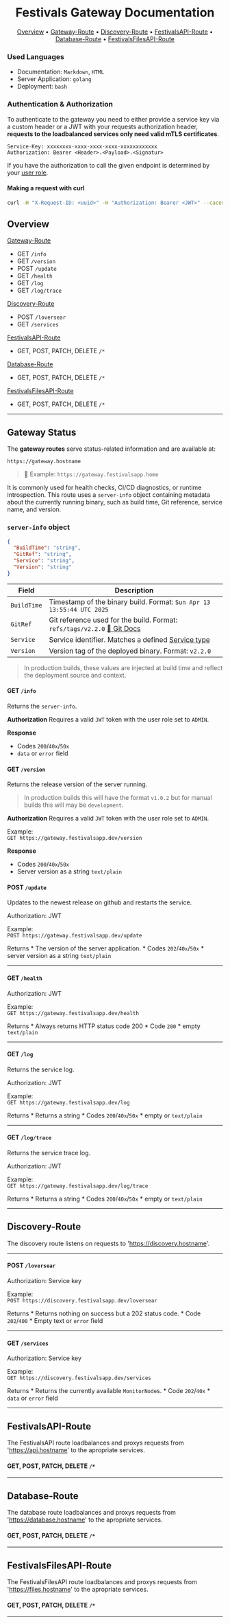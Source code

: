 <h1 align="center">
    Festivals Gateway Documentation
</h1>

<p align="center">
  <a href="#overview">Overview</a> •
  <a href="#gateway-route">Gateway-Route</a> •
  <a href="#discovery-route">Discovery-Route</a> •
  <a href="#festivalsapi-route">FestivalsAPI-Route</a> •
  <a href="#database-route">Database-Route</a> •
  <a href="#festivalsfilesapi-route">FestivalsFilesAPI-Route</a>
</p>

### Used Languages

* Documentation: `Markdown`, `HTML`
* Server Application: `golang`
* Deployment: `bash`

### Authentication & Authorization

To authenticate to the gateway you need to either provide a service key via a custom header or a JWT
with your requests authorization header, **requests to the loadbalanced services only need valid mTLS certificates**.

```text
Service-Key: xxxxxxxx-xxxx-xxxx-xxxx-xxxxxxxxxxxx
Authorization: Bearer <Header>.<Payload>.<Signatur>
```

If you have the authorization to call the given endpoint is determined by your
[user role](https://github.com/Festivals-App/festivals-identity-server/blob/master/auth/user.go).

#### Making a request with curl

```bash
curl -H "X-Request-ID: <uuid>" -H "Authorization: Bearer <JWT>" --cacert ca.crt --cert client.crt --key client.key https://gateway.festivalsapp.home/info
```

## Overview

[Gateway-Route](#gateway-route)

* GET              `/info`
* GET              `/version`
* POST             `/update`
* GET              `/health`
* GET              `/log`
* GET              `/log/trace`

[Discovery-Route](#discovery-route)

* POST            `/loversear`
* GET             `/services`

[FestivalsAPI-Route](#festivalsapi-route)

* GET, POST, PATCH, DELETE      `/*`

[Database-Route](#database-route)

* GET, POST, PATCH, DELETE      `/*`

[FestivalsFilesAPI-Route](#festivalsfilesapi-route)

* GET, POST, PATCH, DELETE      `/*`

------------------------------------------------------------------------------------

## Gateway Status

The **gateway routes** serve status-related information and are available at:

```text
https://gateway.hostname
```

> 📌 Example: `https://gateway.festivalsapp.home`

It is commonly used for health checks, CI/CD diagnostics, or runtime introspection. This route uses
a `server-info` object containing metadata about the currently running binary, such as build time,
Git reference, service name, and version.

### `server-info` object

```json
{
  "BuildTime": "string",
  "GitRef": "string",
  "Service": "string",
  "Version": "string"
}
```

| Field      | Description                                                                 |
|------------|-----------------------------------------------------------------------------|
| `BuildTime` | Timestamp of the binary build. Format: `Sun Apr 13 13:55:44 UTC 2025`       |
| `GitRef`    | Git reference used for the build. Format: `refs/tags/v2.2.0` [🔗 Git Docs](https://git-scm.com/book/en/v2/Git-Internals-Git-References) |
| `Service`   | Service identifier. Matches a defined [Service type](https://github.com/Festivals-App/festivals-server-tools/blob/main/heartbeattools.go) |
| `Version`   | Version tag of the deployed binary. Format: `v2.2.0`                        |

> In production builds, these values are injected at build time and reflect the deployment source and context.

#### GET `/info`

Returns the `server-info`.

**Authorization**
Requires a valid `JWT` token with the user role set to `ADMIN`.

**Response**

* Codes `200`/`40x`/`50x`
* `data` or `error` field

#### GET `/version`

Returns the release version of the server running.

> In production builds this will have the format `v1.0.2` but
for manual builds this will may be `development`.

**Authorization**
Requires a valid `JWT` token with the user role set to `ADMIN`.

Example:  
  `GET https://gateway.festivalsapp.dev/version`

**Response**

* Codes `200`/`40x`/`50x`
* Server version as a string `text/plain`

#### POST `/update`

Updates to the newest release on github and restarts the service.

Authorization: JWT
  
Example:  
  `POST https://gateway.festivalsapp.dev/update`

Returns
      * The version of the server application.
      * Codes `202`/`40x`/`50x`
      * server version as a string `text/plain`

------------------------------------------------------------------------------------

#### GET `/health`

Authorization: JWT

Example:  
  `GET https://gateway.festivalsapp.dev/health`

Returns
      * Always returns HTTP status code 200
      * Code `200`
      * empty `text/plain`

------------------------------------------------------------------------------------

#### GET `/log`

Returns the service log.

Authorization: JWT

Example:  
  `GET https://gateway.festivalsapp.dev/log`

Returns
      * Returns a string
      * Codes `200`/`40x`/`50x`
      * empty or `text/plain`

------------------------------------------------------------------------------------

#### GET `/log/trace`

Returns the service trace log.

Authorization: JWT

Example:  
  `GET https://gateway.festivalsapp.dev/log/trace`

Returns
      * Returns a string
      * Codes `200`/`40x`/`50x`
      * empty or `text/plain`

------------------------------------------------------------------------------------

## Discovery-Route

The discovery route listens on requests to 'https://discovery.hostname'.

------------------------------------------------------------------------------------

#### POST `/loversear`

Authorization: Service key

Example:  
  `POST https://discovery.festivalsapp.dev/loversear`

Returns
      * Returns nothing on success but a 202 status code.
      * Code `202`/`400`
      * Empty text or `error` field

------------------------------------------------------------------------------------

#### GET `/services`

Authorization: Service key

Example:  
  `GET https://discovery.festivalsapp.dev/services`

Returns
      * Returns the currently available `MonitorNode`s.
      * Code `202`/`40x`
      * `data` or `error` field

------------------------------------------------------------------------------------

## FestivalsAPI-Route

The FestivalsAPI route loadbalances and proxys requests from 'https://api.hostname' to the apropriate services.

####  GET, POST, PATCH, DELETE `/*`

------------------------------------------------------------------------------------

## Database-Route

The database route loadbalances and proxys requests from 'https://database.hostname' to the apropriate services.

####  GET, POST, PATCH, DELETE `/*`

------------------------------------------------------------------------------------

## FestivalsFilesAPI-Route

The FestivalsFilesAPI route loadbalances and proxys requests from 'https://files.hostname' to the apropriate services.

####  GET, POST, PATCH, DELETE `/*`

------------------------------------------------------------------------------------